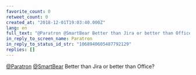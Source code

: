 ```yaml
---
favorite_count: 0
retweet_count: 0
created_at: "2018-12-01T19:03:40.000Z"
lang: en
full_text: "@Paratron @SmartBear Better than Jira or better than Office?"
in_reply_to_screen_name: Paratron
in_reply_to_status_id_str: "1068940605487792129"
replies: []
---
```


[@Paratron](https://twitter.com/Paratron)
[@SmartBear](https://twitter.com/SmartBear) Better than Jira or better than
Office?
